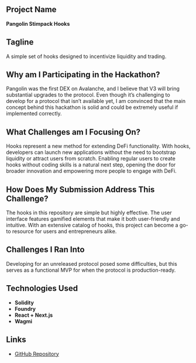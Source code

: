 ## Project Name
**Pangolin Stimpack Hooks**

## Tagline
A simple set of hooks designed to incentivize liquidity and trading.

## Why am I Participating in the Hackathon?
Pangolin was the first DEX on Avalanche, and I believe that V3 will bring substantial upgrades to the protocol. Even though it’s challenging to develop for a protocol that isn’t available yet, I am convinced that the main concept behind this hackathon is solid and could be extremely useful if implemented correctly.

## What Challenges am I Focusing On?
Hooks represent a new method for extending DeFi functionality. With hooks, developers can launch new applications without the need to bootstrap liquidity or attract users from scratch. Enabling regular users to create hooks without coding skills is a natural next step, opening the door for broader innovation and empowering more people to engage with DeFi.

## How Does My Submission Address This Challenge?
The hooks in this repository are simple but highly effective. The user interface features gamified elements that make it both user-friendly and intuitive. With an extensive catalog of hooks, this project can become a go-to resource for users and entrepreneurs alike.

## Challenges I Ran Into
Developing for an unreleased protocol posed some difficulties, but this serves as a functional MVP for when the protocol is production-ready.

## Technologies Used
- **Solidity**
- **Foundry**
- **React + Next.js**
- **Wagmi**

## Links
- [GitHub Repository](https://github.com/rafael-abuawad/pangolin-stimpack-hooks)